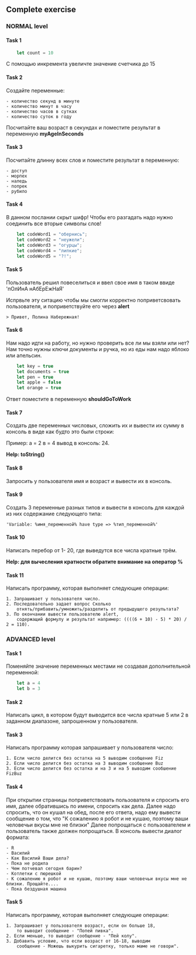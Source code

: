 ## Complete exercise

### NORMAL level

#### Task 1

```javascript
    let count = 10
```

С помощью инкремента увеличте значение счетчика до 15

#### Task 2 

Создайте переменные:

    - количество секунд в минуте
    - количество минут в часу
    - количество часов в сутках
    - количество суток в году
    
Посчитайте ваш возраст в секундах и поместите результат в переменную __myAgeInSeconds__

#### Task 3

Посчитайте длинну всех слов и поместите результат в переменную:

    - доступ 
    - морпех
    - наледь
    - попрек
    - рубило

#### Task 4

В данном послании скрыт шифр! Чтобы его разгадать надо нужно соединить все вторые символы слов!

```javascript
    let codeWord1 = "обернись";
    let codeWord2 = "неужели";
    let codeWord3 = "огурцы";
    let codeWord4 = "липкие";
    let codeWord5 = "?!";
```

#### Task 5

Пользователь решил повеселиться и ввел свое имя в таком ввиде 'пОлИнА нАбЕрЕжНаЯ'

Испрвьте эту ситацию чтобы мы смогли корректно поприветсвовать пользователя, и поприветствуйте его через **alert**

    > Привет, Полина Набережная!

#### Task 6

Нам надо идти на работу, но нужно проверить все ли мы взяли или нет?
Нам точно нужны ключи документы и ручка, но из еды нам надо яблоко или апельсин. 

```javascript
    let key = true
    let documents = true
    let pen = true
    let apple = false
    let orange = true
```

Ответ поместите в переменную **shouldGoToWork**

#### Task 7
    
Создать две переменных числовых, сложить их и вывести их сумму в консоль в виде как будто это были строки:

Пример: а = 2 в = 4 вывод в консоль: 24. 

**Help: toString()**

#### Task 8

Запросить у пользователя имя и возраст и вывести их в консоль.

#### Task 9
    
Создать 3 переменные разных типов и вывести в консоль для каждой из них содержание следующего типа:    

    'Variable: %имя_переменной% have type => %тип_переменной%'

#### Task 10

Написать перебор от 1- 20, где выведутся все числа кратные трём.

**Help: для вычесления кратности обратите внимание на оператор %**

#### Task 11
    
Написать программу, которая выполняет следующие операции: 

    1. Запрашивает у пользователя число.
    2. Последовательно задает вопрос Сколько 
        отнять/прибавить/умножить/разделить от предыдущего результата?
    3. По окончании вывести пользователю alert, 
        содержащий формулу и результат например: ((((6 + 10) - 5) * 20) / 2 = 110).


### ADVANCED level

#### Task 1

Поменяйте значение переменных местами не создавая дополнительной переменной:

```javascript
    let a = 4
    let b = 3
```

#### Task 2
    
Написать цикл, в котором будут выводится все числа кратные 5 или 2 в заданном диапазоне, запрошенном у пользователя.

#### Task 3

Написать программу которая запрашивает у пользователя число: 

    1. Если число делится без остатка на 5 выводим сообщение Fiz
    2. Если число делится без остатка на 3 выводим сообшение Buz
    3. Если число делится без остатка и на 3 и на 5 выводим сообшение FizBuz

#### Task 4

При открытии страницы поприветствовать пользователя и спросить его имя, далее обратившись по имени, спросить как дела.
Далее надо спросить, что он кушал на обед, после его ответа, надо ему вывести сообщение о том, 
что "К сожалению я робот и не кушаю, поэтому ваши человечьи вкусы мне не близки"
Далее попрощаться с пользователем и пользователь также должен попрощаться. В консоль вывести диалог формата:

    - R
    - Василий
    - Как Василий Ваши дела?
    - Пока не родила
    - Чем потчевал сегодня барин?
    - Котлетки с пюрешкой
    - К сожалению я робот и не кушаю, поэтому ваши человечьи вкусы мне не близки. Прощайте....
    - Пока бездушная машина

#### Task 5

Написать программу, которая выполняет следующие операции:

    1. Запрашивает у пользователя возраст, если он больше 18, 
        то выводит сообщение - "Попей пивка". 
    2. Если меньше, то выводит сообщение - "Пей колу". 
    3. Добавить условие, что если возраст от 16-18, выводим 
        сообщение - Можешь выкурить сигаретку, только маме не говори".